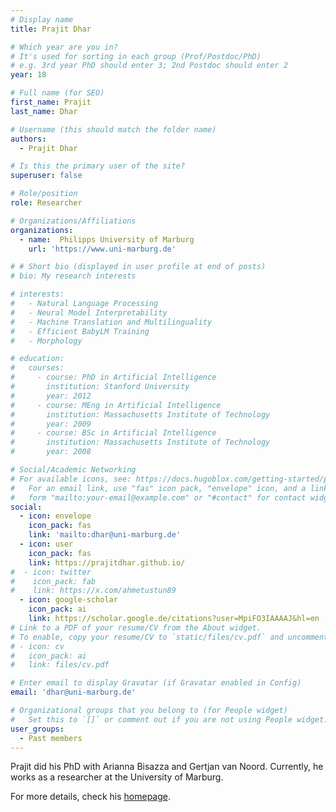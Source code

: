 ```yaml
---
# Display name
title: Prajit Dhar

# Which year are you in?
# It's used for sorting in each group (Prof/Postdoc/PhD)
# e.g. 3rd year PhD should enter 3; 2nd Postdoc should enter 2
year: 18

# Full name (for SEO)
first_name: Prajit
last_name: Dhar

# Username (this should match the folder name)
authors:
  - Prajit Dhar

# Is this the primary user of the site?
superuser: false

# Role/position
role: Researcher

# Organizations/Affiliations
organizations:
  - name:  Philipps University of Marburg
    url: 'https://www.uni-marburg.de'

# # Short bio (displayed in user profile at end of posts)
# bio: My research interests 

# interests:
#   - Natural Language Processing
#   - Neural Model Interpretability
#   - Machine Translation and Multilinguality
#   - Efficient BabyLM Training
#   - Morphology

# education:
#   courses:
#     - course: PhD in Artificial Intelligence
#       institution: Stanford University
#       year: 2012
#     - course: MEng in Artificial Intelligence
#       institution: Massachusetts Institute of Technology
#       year: 2009
#     - course: BSc in Artificial Intelligence
#       institution: Massachusetts Institute of Technology
#       year: 2008

# Social/Academic Networking
# For available icons, see: https://docs.hugoblox.com/getting-started/page-builder/#icons
#   For an email link, use "fas" icon pack, "envelope" icon, and a link in the
#   form "mailto:your-email@example.com" or "#contact" for contact widget.
social:
  - icon: envelope
    icon_pack: fas
    link: 'mailto:dhar@uni-marburg.de'
  - icon: user
    icon_pack: fas
    link: https://prajitdhar.github.io/
#  - icon: twitter
#    icon_pack: fab
#    link: https://x.com/ahmetustun89
  - icon: google-scholar
    icon_pack: ai
    link: https://scholar.google.de/citations?user=MpiFO3IAAAAJ&hl=en
# Link to a PDF of your resume/CV from the About widget.
# To enable, copy your resume/CV to `static/files/cv.pdf` and uncomment the lines below.
# - icon: cv
#   icon_pack: ai
#   link: files/cv.pdf

# Enter email to display Gravatar (if Gravatar enabled in Config)
email: 'dhar@uni-marburg.de'

# Organizational groups that you belong to (for People widget)
#   Set this to `[]` or comment out if you are not using People widget.
user_groups:
  - Past members
---
```


Prajit did his PhD with Arianna Bisazza and Gertjan van Noord. Currently, he works as a researcher at the University of Marburg.

For more details, check his [homepage](https://prajitdhar.github.io/).
